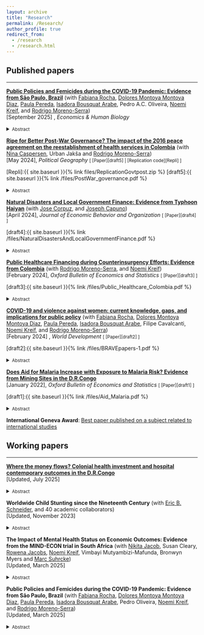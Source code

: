 ```yaml
---
layout: archive
title: "Research"
permalink: /Research/
author_profile: true
redirect_from:
  - /research
  - /research.html
---
```

## Published papers
---

  [**Public Policies and Femicides during the COVID-19 Pandemic: Evidence from São Paulo, Brazil**](https://doi.org/10.1016/j.ehb.2025.101508) (with [Fabiana Rocha], [Dolores Montoya Montoya Diaz], [Paula Pereda], [Isadora Bousquat Arabe], Pedro A.C. Oliveira, [Noemi Kreif], and [Rodrigo Moreno-Serra]) <br/> 
[September 2025] , *Economics & Human Biology*

<details>
<summary><small>Abstract</small></summary>
<small>
  With the outbreak of the COVID-19 pandemic in early 2020, concerns arose that stay-at-home policies could exacerbate Violence Against Women (VAW). Evidence shows an increase in calls to domestic violence helplines in several countries. However, limited economic studies have investigated the pandemic’s effects on femicides, the most extreme form of VAW. This paper examines the effects of social isolation measures and emergency aid policies implemented during the COVID-19 outbreak on femicides in São Paulo, Brazil. Using daily femicide data from 2016 to 2020, a social isolation index, and monthly employment and emergency cash transfer data, we estimate fixed-effects models. Our findings reveal that the probability of femicide more than doubled (0.32 p.p.) during periods of pronounced isolation (March-April 2020). The impact was more significant in poorer municipalities, where male job losses drove this increase. However, the provision of emergency aid in poorer areas, which covered 29.8% of the population in these areas, mitigated this harmful effect, reducing it by more than twice the magnitude of the employment shock. These results underline the interplay between economic conditions, social policies, and gender-based violence during crises. <br/>
</small>
</details>

[**Ripe for Better Post-War Governance? The impact of the 2016 peace agreement on the reestablishment of health services in Colombia**](https://doi.org/10.1016/j.polgeo.2024.103090) (with [Nina Caspersen], Urban Jakša and [Rodrigo Moreno-Serra]) <br/>
[May 2024], *Political Geography*
<small>[ [Paper][draft5] | [Replication code][Repli] ]  </small>

[Repli]:{{ site.baseurl }}{% link files/ReplicationGovtpost.zip %}
[draft5]:{{ site.baseurl }}{% link /files/PostWar_governance.pdf %}

<details>
<summary><small>Abstract</small></summary>
<small>
The signing of a peace agreement represents a chance for the state to renew its social contract with the population in conflict-affected areas, by providing protection and other
public goods. Failing to meet post-war expectations of a better quality of life risks endangering the negotiated peace. However, in the existing literature there is a lack of
focus on post-war public services and very little analysis of challenges to reestablishing effective state governance, especially in areas with significant rebel presence. Much of the literature still assumes that conflict zones are ripe for better governance and the post-war impact of rebel governance remains largely unanalysed. Drawing on original survey data, interviews and focus groups, this mixed-methods article analyses the impact of the 2016 Colombian peace agreement on health services in areas with high conflict intensity and sustained rebel presence. It finds an increase in demand for services but without a corresponding improvement in the perceived quality. In fact, in municipalities that host FARC reintegration camps we find a decline in both demand and quality. Three obstacles are identified: 1) a delay in establishing effective state presence, 2) favourable views of wartime healthcare provided by the rebels, 3) high expectations and mistrust of government provisions. The article demonstrates the considerable difficulty of re-establishing effective post-war governance, the importance of local expectations and trust, and the lasting impact of wartime rebel governance. It thereby makes an original and important contribution to the understanding of peacebuilding obstacles and to the growing literature on rebel governance. 
</small>
</details>

  [**Natural Disasters and Local Government Finance: Evidence from Typhoon Haiyan**](https://doi.org/10.1016/j.jebo.2024.03.007)  (with [Jose Corpuz], and [Joseph Capuno])   <br/>
[April 2024], *Journal of Economic Behavior and Organization*
<small>[ [Paper][draft4] ]  </small>

[draft4]:{{ site.baseurl }}{% link /files/NaturalDisastersAndLocalGovernmentFinance.pdf %}

<details>
<summary><small>Abstract</small></summary>
<small>
This paper examines how natural disasters affect local public finances and their interplay with intergovernmental transfers and external resources. Exploiting the randomized nature of the 2013 Typhoon Haiyan, one of the most devastating natural disasters in recent history, we document its causal effect on the local government fiscal dynamics. Combining data on local government finance with reports on the level of damages and using difference-in-differences with instrumental variable to analyze the data, we show that local public revenue and expenditures remain largely unaffected, except for debt payments. However, we find important heterogeneity in local revenue responses: poorer cities and municipalities raised comparatively lower revenue in the aftermath of the Typhoon.  We also provide evidence that external funding did not lead to lower tax collection efforts, but instead leads to higher local expenditures, suggesting that disaster aid does not cause a moral hazard problem in local governments' spending decisions.<br/>
</small>
</details>

  [**Public Healthcare Financing during Counterinsurgency Efforts: Evidence from Colombia**](https://doi.org/10.1111/obes.12603) (with [Rodrigo Moreno-Serra], and [Noemi Kreif])  <br/>
[February 2024], *Oxford Bulletin of Economics and Statistics*
<small>[ [Paper][draft3] ]  </small>

[draft3]:{{ site.baseurl }}{% link /files/Public_Healthcare_Colombia.pdf %}

<details>
<summary><small>Abstract</small></summary>
<small>
 How do government counterinsurgency efforts affect local public health financing during civil conflicts? We investigate this question in the context of the protracted conflict in Colombia. Using data on antinarcotics operations and health transfers from the central government to municipal governments, we employ both panel estimations and an instrumental variable to address concerns of endogeneity. We first show evidence of a government discretionary power over the allocation of health transfers. We do not find  evidence that counterinsurgency operations causally affect health transfers to municipalities. Our results rule out political alignment between mayors and the national governing party as an intermediary factor that could influence the flow of fiscal transfers in municipalities exposed to the conflict.
</small>
</details>

  [**COVID-19 and violence against women: current knowledge, gaps, and implications for public policy**](https://doi.org/10.1016/j.worlddev.2023.106461) (with [Fabiana Rocha], [Dolores Montoya Montoya Diaz], [Paula Pereda], [Isadora Bousquat Arabe], Filipe Cavalcanti, [Noemi Kreif], and [Rodrigo Moreno-Serra]) <br/> 
[February 2024] , *World Development*
<small>[ [Paper][draft2] ]  </small>

[draft2]:{{ site.baseurl }}{% link /files/BRAVEpapers-1.pdf %}

<details>
<summary><small>Abstract</small></summary>
<small>
  On a global scale, 1 in 3 women experience physical and/or sexual violence in their lifetime, and women of disadvantaged backgrounds are at an even higher risk. Since the outbreak of COVID-19, data have shown that violence against women (VAW) has intensified. In this paper, we review an incipient but rapidly growing literature that evaluates the effects of stay-at-home measures to reduce the spread of COVID-19 on VAW. We focus on low and middle-income countries and classify existing studies into three categories according to the quality of the data used and the reliability of the empirical methodology: not causal, less causal, and causal. Overall, the most rigorous literature for low- and middle-income countries offers mixed evidence about the VAW effects of stay-at-home measures, although increases in VAW have been more frequently observed where stay-at-home measures were stricter. Important reasons for the mixed evidence found in the literature seem to be the different types of violence analyzed (physical, sexual, psychological, or economic) and the difficulties associated with the reporting of these types of VAW. The main methodological challenges faced by this literature relate to data availability and the reliability of the methods employed to separate the effects of social isolation on VAW, from those VAW effects associated with the income and emotional shocks induced by the COVID-19 pandemic. Innovative methods and data can help improve our understanding of the unintended VAW consequences of movement restrictions, including its key pathways, so as to reliably inform the design of better policy responses to this major social and public health challenge. <br/>
</small>
</details>

[**Does Aid for Malaria Increase with Exposure to Malaria Risk? Evidence from Mining Sites in the D.R.Congo**]( https://doi.org/10.1111/obes.12483)  <br/>
[January 2022], *Oxford Bulletin of Economics and Statistics*
<small>[ [Paper][draft1] ]  </small>

[draft1]:{{ site.baseurl }}{% link /files/Aid_Malaria.pdf %}

<details>
<summary><small>Abstract</small></summary>
<small>
I examine the ability of donors to target the highest exposure to malaria risk when the health information structure is fragmented. I exploit local variations in the risk of malaria transmission induced by mining activities in the Democratic Republic of Congo as well as financial and epidemiological data from health facilities to estimate how local aid is matching the local malaria burden. Using fine-grained data on mines and health infrastructure in a regression discontinuity design, I find no evidence that local populations exposed to the highest risk of malaria transmission receive a proportionately higher share of aid compared to neighbouring areas with reduced exposure to malaria risk. <br/>
</small>
</details>

**International Geneva Award**: [Best paper published on a subject related to international studies ](https://snis.ch/awards/does-aid-for-malaria-increase-with-exposure-to-malaria-risk-evidence-from-mining-sites-in-the-d-r-congo/)  <br/>


<h2>Working papers</h2>

---
[**Where the money flows? Colonial health investment and hospital contemporary outcomes in the D.R.Congo**](/files/Colonial_health_July2025.pdf)  <br/>
[Updated, July 2025]
<details>
<summary><small>Abstract</small></summary>
<small>
This paper examines how the historical development of health institutions shapes contemporary disparities in hospital financing and service provision. Using archival records from the Belgian Congo (1929–1959), we trace the establishment of colonial health settlements and link them to present-day hospitals. Exploiting historical variation driven by sleeping sickness prevalence, we show that colonial origins exert a persistent impact on infrastructure, largely through large colonial health investments. While service provision differences disappear once accounting for staffing, hospitals with colonial roots continue to attract greater government funding, reflecting legacies of post-independence donor support that reinforced their bargaining power and fiscal advantage. <br/>
</small>
</details>

**Worldwide Child Stunting since the Nineteenth Century** (with [Eric B. Schneider], and 40 academic collaborators) <br/>
[Updated, November 2023]
<details>
<summary><small>Abstract</small></summary>
<small>
Background: Child stunting is a major global health concern with 148.1 million children stunted in 2022. Global child stunting rates have fallen from 47.2% in 1985 to 22.3% in 2022, but trends before the mid 1980s are unclear including whether child stunting was prevalent in the past in current high-income countries (HICs). <br/>

Methods: We conducted a systematic review of child growth studies carried out before 1990 to reconstruct historical child stunting rates. The inclusion criteria were numerical reports of mean height by age and sex for children under age 10.99. We excluded studies that were not representative of the targeted population and data for children under age two so that estimates would be comparable across time and space. Stunting rates were computed by converting the means and sds of height to height-for-age Z-scores (HAZ) using the WHO standard/reference, combining the HAZ distributions at each age, and measuring the share of the combined distribution below the stunting threshold. <br/>

Findings: We found 930 historical child growth studies allowing child stunting rates to be computed for 122 countries. We supplemented these historical studies with the over age 2 stunting estimates from the Joint Malnutrition Estimates adding another 1051 studies. Many current HICs had high levels of child stunting in the early twentieth century similar to low- and middle-income countries (LMICs) today. However, stunting rates were unusually low in Scandinavia, the European settler colonies and in the Caribbean. 
Interpretation: Child stunting has declined in most parts of the world across the twentieth century, suggesting that the global child stunting rate would have been
significantly higher in the past and that the eradication of child stunting was an essential part of the health transition. The high stunting rates in HICs in the past and their subsequent eradication of stunting suggests that eradicating child stunting is possible in all LMICs and that current HICs could provide clues for eliminating stunting. <br/>
</small>
</details>


**The Impact of Mental Health Status on Economic Outcomes: Evidence from the MIND-ECON trial in South Africa** (with [Nikita Jacob], Susan Cleary, [Rowena Jacobs], [Noemi Kreif], Vimbayi Mutyambizi-Mafunda, Bronwyn Myers and [Marc Suhrcke]) <br/>
[Updated, March 2025]
<details>
<summary><small>Abstract</small></summary>
<small>
For low- and middle-income countries (LMICs), there is scarce evidence on the relationship between mental disorders and economic outcomes, including income, poverty risk and labour
market performance. By leveraging exogenous variation induced by a mental health intervention, this paper explores the impact of depression on employment, income, expenditure, and out-of-pocket payments for healthcare in South Africa. The econometric approach uses the randomized intervention as an instrumental variable for the change in mental health and utilises a panel data structure with a long 24-month follow-up survey. Building on the estimated beneficial impact of the mental health intervention on depression severity, our
findings suggest that observed changes in mental health within the considered time period can substantially improve economic outcomes for the population under study. The study
contributes to informed decision-making regarding investment in mental health interventions, particularly in resource-constrained settings, such as LMICs. <br/>
</small>
</details>

**Public Policies and Femicides during the COVID-19 Pandemic: Evidence from São Paulo, Brazil** (with [Fabiana Rocha], [Dolores Montoya Montoya Diaz], [Paula Pereda], [Isadora Bousquat Arabe], Pedro Oliveira, [Noemi Kreif], and [Rodrigo Moreno-Serra]) <br/>
[Updated, March 2025]
<details>
<summary><small>Abstract</small></summary>
<small>
With the outbreak of the COVID-19 pandemic in early 2020, concerns arose that stay-at-home policies could exacerbate Violence Against Women (VAW). Evidence shows an increase in calls to domestic violence helplines in several countries. However, limited economic studies have investigated the pandemic's effects on femicides, the most extreme form of VAW. This paper examines the effects of social isolation measures and emergency aid policies implemented during the COVID-19 outbreak on femicides in São Paulo, Brazil. Using daily femicide data from 2016 to 2020, a social isolation index, and monthly employment and emergency cash transfer data, we estimate fixed-effects models. Our findings reveal that the probability of femicide more than doubled (0.32 p.p.) during periods of pronounced isolation (March-April 2020). The impact was more significant in poorer municipalities, where male job losses drove this increase. However, the provision of emergency aid in poorer areas, which covered 29.8\% of the population in these areas, mitigated this harmful effect, reducing it by more than twice the magnitude of the employment shock. These results underline the interplay between economic conditions, social policies, and gender-based violence during crises. <br/>
</small>
</details>

[//]: # (Links)

[Nina Caspersen]: <https://www.york.ac.uk/politics/people/academicstaff/nina-caspersen/>
[Nikita Jacob]: <https://www.york.ac.uk/che/staff/research/nikita-jacob/>
[Rowena Jacobs]: <https://www.york.ac.uk/che/staff/research/rowena-jacobs/>
[Marc Suhrcke]: <https://liser.elsevierpure.com/en/persons/marc-suhrcke>
[Rodrigo Moreno-Serra]: <https://sites.google.com/site/rodrigomorenoserra/home>
[Noemi Kreif]: <https://sop.washington.edu/people/noemi-kreif/>
[Jose Corpuz]: <https://warwick.ac.uk/fac/soc/economics/staff/jcorpuz/>
[Joseph Capuno]: <https://econ.upd.edu.ph/about-upse/faculty/jjcapuno/>
[Eric B. Schneider]: <https://www.ericbschneider.com/>
[Paula Pereda]: <https://sites.google.com/site/paulapereda/home>
[Dolores Montoya Montoya Diaz]: <https://sites.google.com/site/madmdiaz/>
[Fabiana Rocha]: <https://www.fea.usp.br/usuarios/docente/frocha>
[Isadora Bousquat Arabe]: <https://www.lse.ac.uk/economics/people/research-students/isadora-bousquat-arabe>